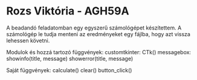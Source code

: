 # Rozs Viktória - AGH59A

A beadandó feladatomban egy egyszerű számológépet készítettem. A számológép le tudja menteni az eredményeket egy fájlba, hogy azt vissza lehessen követni.  

Modulok és hozzá tartozó függvények: 
  customtkinter:
    CTk()
  messagebox:
    showinfo(title, message)
    showerror(title, message)
  
  Saját függvények:
    calculate()
    clear()
    button_click()
